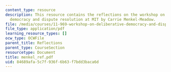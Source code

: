 ```yaml
---
content_type: resource
description: This resource contains the reflections on the workshop on deliberative
  democracy and dispute resolution at MIT by Carrie Menkel-Meadow.
file: /media/courses/11-969-workshop-on-deliberative-democracy-and-dispute-resolution-summer-2005/84689afa5c7f936f6b63f7bdd3baca6d_menkel_ref.pdf
file_type: application/pdf
learning_resource_types: []
ocw_type: OCWFile
parent_title: Reflections
parent_type: CourseSection
resourcetype: Document
title: menkel_ref.pdf
uid: 84689afa-5c7f-936f-6b63-f7bdd3baca6d
---
```

